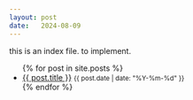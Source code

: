 ```yaml
---
layout: post
date:   2024-08-09
---
```

this is an index file. to implement.

<ul>
  {% for post in site.posts %}
    <li>
      <a href="{{ post.url }}">{{ post.title }}</a>
      <small>{{ post.date | date: "%Y-%m-%d" }}</small>
    </li>
  {% endfor %}
</ul>

